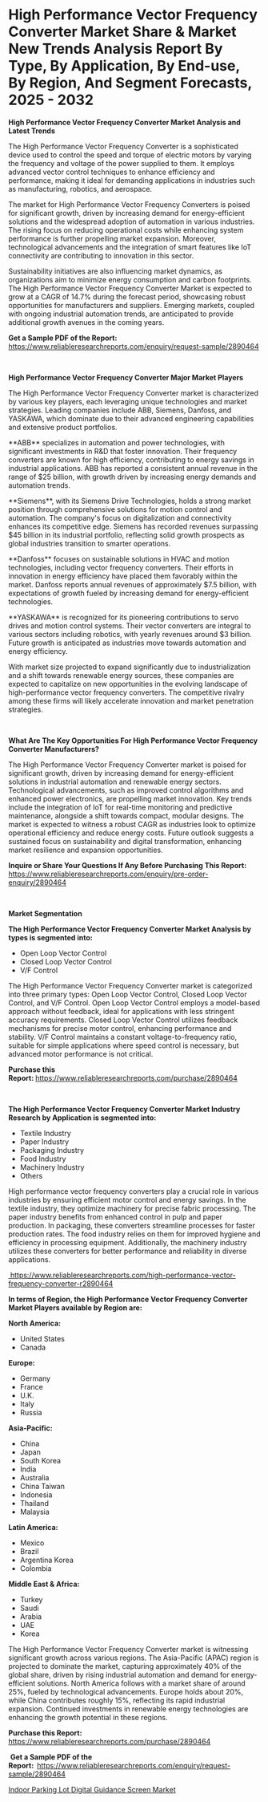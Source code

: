 <p><h1>High Performance Vector Frequency Converter Market Share & Market New Trends Analysis Report By Type, By Application, By End-use, By Region, And Segment Forecasts, 2025 - 2032</h1></p><p><strong>High Performance Vector Frequency Converter Market Analysis and Latest Trends</strong></p>
<p><p>The High Performance Vector Frequency Converter is a sophisticated device used to control the speed and torque of electric motors by varying the frequency and voltage of the power supplied to them. It employs advanced vector control techniques to enhance efficiency and performance, making it ideal for demanding applications in industries such as manufacturing, robotics, and aerospace.</p><p>The market for High Performance Vector Frequency Converters is poised for significant growth, driven by increasing demand for energy-efficient solutions and the widespread adoption of automation in various industries. The rising focus on reducing operational costs while enhancing system performance is further propelling market expansion. Moreover, technological advancements and the integration of smart features like IoT connectivity are contributing to innovation in this sector.</p><p>Sustainability initiatives are also influencing market dynamics, as organizations aim to minimize energy consumption and carbon footprints. The High Performance Vector Frequency Converter Market is expected to grow at a CAGR of 14.7% during the forecast period, showcasing robust opportunities for manufacturers and suppliers. Emerging markets, coupled with ongoing industrial automation trends, are anticipated to provide additional growth avenues in the coming years.</p></p>
<p><strong>Get a Sample PDF of the Report:&nbsp;</strong> <a href="https://www.reliableresearchreports.com/enquiry/request-sample/2890464?utm_campaign=2224&utm_medium=2&utm_source=Github&utm_content=ia&utm_term=14032025&utm_id=high-performance-vector-frequency-converter">https://www.reliableresearchreports.com/enquiry/request-sample/2890464</a></p>
<p>&nbsp;</p>
<p><strong>High Performance Vector Frequency Converter Major Market Players</strong></p>
<p><p>The High Performance Vector Frequency Converter market is characterized by various key players, each leveraging unique technologies and market strategies. Leading companies include ABB, Siemens, Danfoss, and YASKAWA, which dominate due to their advanced engineering capabilities and extensive product portfolios.</p><p>**ABB** specializes in automation and power technologies, with significant investments in R&D that foster innovation. Their frequency converters are known for high efficiency, contributing to energy savings in industrial applications. ABB has reported a consistent annual revenue in the range of $25 billion, with growth driven by increasing energy demands and automation trends.</p><p>**Siemens**, with its Siemens Drive Technologies, holds a strong market position through comprehensive solutions for motion control and automation. The company's focus on digitalization and connectivity enhances its competitive edge. Siemens has recorded revenues surpassing $45 billion in its industrial portfolio, reflecting solid growth prospects as global industries transition to smarter operations.</p><p>**Danfoss** focuses on sustainable solutions in HVAC and motion technologies, including vector frequency converters. Their efforts in innovation in energy efficiency have placed them favorably within the market. Danfoss reports annual revenues of approximately $7.5 billion, with expectations of growth fueled by increasing demand for energy-efficient technologies.</p><p>**YASKAWA** is recognized for its pioneering contributions to servo drives and motion control systems. Their vector converters are integral to various sectors including robotics, with yearly revenues around $3 billion. Future growth is anticipated as industries move towards automation and energy efficiency.</p><p>With market size projected to expand significantly due to industrialization and a shift towards renewable energy sources, these companies are expected to capitalize on new opportunities in the evolving landscape of high-performance vector frequency converters. The competitive rivalry among these firms will likely accelerate innovation and market penetration strategies.</p></p>
<p>&nbsp;</p>
<p><strong>What Are The Key Opportunities For High Performance Vector Frequency Converter Manufacturers?</strong></p>
<p><p>The High Performance Vector Frequency Converter market is poised for significant growth, driven by increasing demand for energy-efficient solutions in industrial automation and renewable energy sectors. Technological advancements, such as improved control algorithms and enhanced power electronics, are propelling market innovation. Key trends include the integration of IoT for real-time monitoring and predictive maintenance, alongside a shift towards compact, modular designs. The market is expected to witness a robust CAGR as industries look to optimize operational efficiency and reduce energy costs. Future outlook suggests a sustained focus on sustainability and digital transformation, enhancing market resilience and expansion opportunities.</p></p>
<p><strong>Inquire or Share Your Questions If Any Before Purchasing This Report:</strong> <a href="https://www.reliableresearchreports.com/enquiry/pre-order-enquiry/2890464?utm_campaign=2224&utm_medium=2&utm_source=Github&utm_content=ia&utm_term=14032025&utm_id=high-performance-vector-frequency-converter">https://www.reliableresearchreports.com/enquiry/pre-order-enquiry/2890464</a></p>
<p>&nbsp;</p>
<p><strong>Market Segmentation</strong></p>
<p><strong>The High Performance Vector Frequency Converter Market Analysis by types is segmented into:</strong></p>
<p><ul><li>Open Loop Vector Control</li><li>Closed Loop Vector Control</li><li>V/F Control</li></ul></p>
<p><p>The High Performance Vector Frequency Converter market is categorized into three primary types: Open Loop Vector Control, Closed Loop Vector Control, and V/F Control. Open Loop Vector Control employs a model-based approach without feedback, ideal for applications with less stringent accuracy requirements. Closed Loop Vector Control utilizes feedback mechanisms for precise motor control, enhancing performance and stability. V/F Control maintains a constant voltage-to-frequency ratio, suitable for simple applications where speed control is necessary, but advanced motor performance is not critical.</p></p>
<p><strong>Purchase this Report:&nbsp;</strong><a href="https://www.reliableresearchreports.com/purchase/2890464?utm_campaign=2224&utm_medium=2&utm_source=Github&utm_content=ia&utm_term=14032025&utm_id=high-performance-vector-frequency-converter">https://www.reliableresearchreports.com/purchase/2890464</a></p>
<p>&nbsp;</p>
<p><strong>The High Performance Vector Frequency Converter Market Industry Research by Application is segmented into:</strong></p>
<p><ul><li>Textile Industry</li><li>Paper Industry</li><li>Packaging Industry</li><li>Food Industry</li><li>Machinery Industry</li><li>Others</li></ul></p>
<p><p>High performance vector frequency converters play a crucial role in various industries by ensuring efficient motor control and energy savings. In the textile industry, they optimize machinery for precise fabric processing. The paper industry benefits from enhanced control in pulp and paper production. In packaging, these converters streamline processes for faster production rates. The food industry relies on them for improved hygiene and efficiency in processing equipment. Additionally, the machinery industry utilizes these converters for better performance and reliability in diverse applications.</p></p>
<p><a href="https://www.reliableresearchreports.com/high-performance-vector-frequency-converter-r2890464?utm_campaign=2224&utm_medium=2&utm_source=Github&utm_content=ia&utm_term=14032025&utm_id=high-performance-vector-frequency-converter">&nbsp;https://www.reliableresearchreports.com/high-performance-vector-frequency-converter-r2890464</a></p>
<p><strong>In terms of Region, the High Performance Vector Frequency Converter Market Players available by Region are:</strong></p>
<p>
    <p> <strong> North America: </strong>
        <ul>
            <li>United States</li>
            <li>Canada</li>
        </ul>
        </p> 
    <p> <strong> Europe: </strong>
        <ul>
            <li>Germany</li>
            <li>France</li>
            <li>U.K.</li>
            <li>Italy</li>
            <li>Russia</li>
        </ul>
        </p> 
    <p> <strong> Asia-Pacific: </strong>
        <ul>
            <li>China</li>
            <li>Japan</li>
            <li>South Korea</li>
            <li>India</li>
            <li>Australia</li>
            <li>China Taiwan</li>
            <li>Indonesia</li>
            <li>Thailand</li>
            <li>Malaysia</li>
        </ul>
        </p> 
    <p> <strong> Latin America: </strong>
        <ul>
            <li>Mexico</li>
            <li>Brazil</li>
            <li>Argentina Korea</li>
            <li>Colombia</li>
        </ul>
        </p> 
    <p> <strong> Middle East & Africa: </strong>
        <ul>
            <li>Turkey</li>
            <li>Saudi</li>
            <li>Arabia</li>
            <li>UAE</li>
            <li>Korea</li>
        </ul>
    </p>
    </p>
<p><p>The High Performance Vector Frequency Converter market is witnessing significant growth across various regions. The Asia-Pacific (APAC) region is projected to dominate the market, capturing approximately 40% of the global share, driven by rising industrial automation and demand for energy-efficient solutions. North America follows with a market share of around 25%, fueled by technological advancements. Europe holds about 20%, while China contributes roughly 15%, reflecting its rapid industrial expansion. Continued investments in renewable energy technologies are enhancing the growth potential in these regions.</p></p>
<p><strong>Purchase this Report: </strong><a href="https://www.reliableresearchreports.com/purchase/2890464?utm_campaign=2224&utm_medium=2&utm_source=Github&utm_content=ia&utm_term=14032025&utm_id=high-performance-vector-frequency-converter">https://www.reliableresearchreports.com/purchase/2890464</a></p>
<p>&nbsp;<strong>Get a Sample PDF of the Report:&nbsp;&nbsp;</strong><a href="https://www.reliableresearchreports.com/enquiry/request-sample/2890464?utm_campaign=2224&utm_medium=2&utm_source=Github&utm_content=ia&utm_term=14032025&utm_id=high-performance-vector-frequency-converter">https://www.reliableresearchreports.com/enquiry/request-sample/2890464</a></p>
<p><strong></strong></p>
<p><p><a href="https://github.com/gerdabatiskzv9/Market-Research-Report-List-1/blob/main/indoor-parking-lot-digital-guidance-screen-market.md?utm_campaign=2224&utm_medium=2&utm_source=Github&utm_content=ia&utm_term=14032025&utm_id=high-performance-vector-frequency-converter">Indoor Parking Lot Digital Guidance Screen Market</a></p></p>